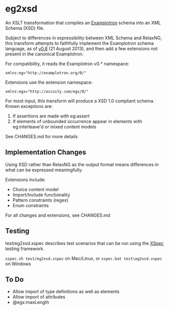 # eg2xsd #

An XSLT transformation that compiles an 
[Examplotron](http://www.examplotron.org) schema into an XML Schema
(XSD) file.

Subject to differences in expressibility between XML Schema and 
RelaxNG, this transform attempts to faithfully implement the 
Examplotron schema language, as of 
[v0.8](http://examplotron.org/0/8/) (21 August 2013), and then
add a few extensions not present in the canonical Examplotron.

For compatibility, it reads the Examplotron v0.* namespace:

```xmlns:eg="http://examplotron.org/0/"```

Extensions use the extension namespace:

```xmlns:egx="http://accuity.com/egx/0/"```

For most input, this transform will produce a XSD 1.0 compliant
schema. Known exceptions are: 

1. If assertions are made with eg:assert
2. If elements of unbounded occurrence appear in elements with
 eg:interleave'd or mixed content models

See CHANGES.md for more details

## Implementation Changes ##
Using XSD rather than RelaxNG as the output format means differences
in what can be expressed meaningfully. 

Extensions include:

* Choice content model
* Import/Include functionality
* Pattern constraints (regex)
* Enum constraints

For all changes and extensions, see CHANGES.md

## Testing ##

test/eg2xsd.xspec describes test scenarios that can be run using the
[XSpec](https://github.com/expath/xspec) testing framework.

```xspec.sh test/eg2xsd.xspec``` on Mac/Linux, or 
```xspec.bat test\eg2xsd.xspec``` on Windows

## To Do ##

* Allow import of type definitions as well as elements
* Allow import of attributes
* @egx:maxLength